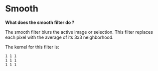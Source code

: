 # Smooth

**What does the smooth filter do ?**

The smooth filter blurs the active image or selection. This filter
replaces each pixel with the average of its 3x3 neighborhood.

The kernel for this filter is:

    1 1 1
    1 1 1
    1 1 1
